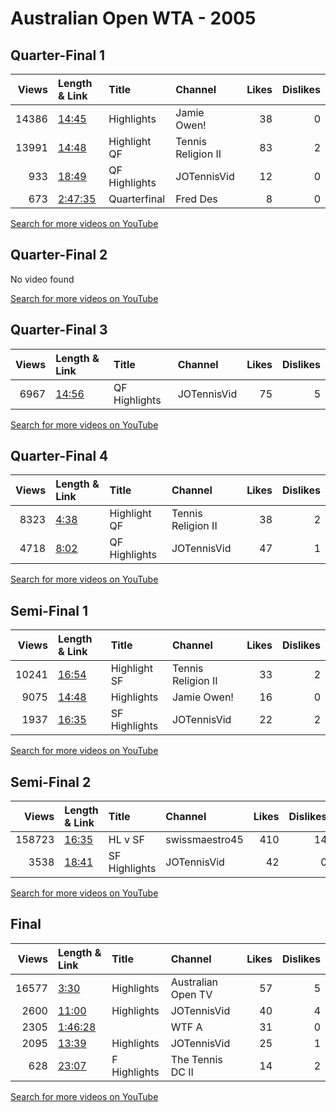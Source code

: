 
# Australian Open WTA - 2005
    
## Quarter-Final 1
|   Views | Length & Link                                          | Title          | Channel            |   Likes |   Dislikes |
|--------:|:-------------------------------------------------------|:---------------|:-------------------|--------:|-----------:|
|   14386 | [14:45](https://www.youtube.com/watch?v=MjKg-TYwFMA)   | Highlights     | Jamie Owen!        |      38 |          0 |
|   13991 | [14:48](https://www.youtube.com/watch?v=PMlgx_7JkRg)   | Highlight   QF | Tennis Religion II |      83 |          2 |
|     933 | [18:49](https://www.youtube.com/watch?v=CnI6mxdlCsk)   | QF Highlights  | JOTennisVid        |      12 |          0 |
|     673 | [2:47:35](https://www.youtube.com/watch?v=XNVKAYfsXAk) | Quarterfinal   | Fred Des           |       8 |          0 |

[Search for more videos on YouTube](https://www.youtube.com/results?search_query=%22australian+open%22+%22Davenport%22+%22Molik%22+%222005%22+%22highlights%22)     

## Quarter-Final 2
No video found

[Search for more videos on YouTube](https://www.youtube.com/results?search_query=%22australian+open%22+%22Dechy%22+%22Schnyder%22+%222005%22+%22highlights%22)     

## Quarter-Final 3
|   Views | Length & Link                                        | Title         | Channel     |   Likes |   Dislikes |
|--------:|:-----------------------------------------------------|:--------------|:------------|--------:|-----------:|
|    6967 | [14:56](https://www.youtube.com/watch?v=0JP0B3CEKH8) | QF Highlights | JOTennisVid |      75 |          5 |

[Search for more videos on YouTube](https://www.youtube.com/results?search_query=%22australian+open%22+%22Sharapova%22+%22Kuznetsova%22+%222005%22+%22highlights%22)     

## Quarter-Final 4
|   Views | Length & Link                                       | Title          | Channel            |   Likes |   Dislikes |
|--------:|:----------------------------------------------------|:---------------|:-------------------|--------:|-----------:|
|    8323 | [4:38](https://www.youtube.com/watch?v=y5ys6MUY64E) | Highlight   QF | Tennis Religion II |      38 |          2 |
|    4718 | [8:02](https://www.youtube.com/watch?v=cI52P83z4d8) | QF Highlights  | JOTennisVid        |      47 |          1 |

[Search for more videos on YouTube](https://www.youtube.com/results?search_query=%22australian+open%22+%22Williams%22+%22Mauresmo%22+%222005%22+%22highlights%22)     

## Semi-Final 1
|   Views | Length & Link                                        | Title          | Channel            |   Likes |   Dislikes |
|--------:|:-----------------------------------------------------|:---------------|:-------------------|--------:|-----------:|
|   10241 | [16:54](https://www.youtube.com/watch?v=FUXEhm2z3XM) | Highlight   SF | Tennis Religion II |      33 |          2 |
|    9075 | [14:48](https://www.youtube.com/watch?v=vQ_NKsT_NXs) | Highlights     | Jamie Owen!        |      16 |          0 |
|    1937 | [16:35](https://www.youtube.com/watch?v=XiHMZhWJwNc) | SF Highlights  | JOTennisVid        |      22 |          2 |

[Search for more videos on YouTube](https://www.youtube.com/results?search_query=%22australian+open%22+%22Davenport%22+%22Dechy%22+%222005%22+%22highlights%22)     

## Semi-Final 2
|   Views | Length & Link                                        | Title         | Channel        |   Likes |   Dislikes |
|--------:|:-----------------------------------------------------|:--------------|:---------------|--------:|-----------:|
|  158723 | [16:35](https://www.youtube.com/watch?v=afrzmPxXUEA) | HL   v     SF | swissmaestro45 |     410 |         14 |
|    3538 | [18:41](https://www.youtube.com/watch?v=yRejdR8S870) | SF Highlights | JOTennisVid    |      42 |          0 |

[Search for more videos on YouTube](https://www.youtube.com/results?search_query=%22australian+open%22+%22Williams%22+%22Sharapova%22+%222005%22+%22highlights%22)     

## Final
|   Views | Length & Link                                          | Title        | Channel            |   Likes |   Dislikes |
|--------:|:-------------------------------------------------------|:-------------|:-------------------|--------:|-----------:|
|   16577 | [3:30](https://www.youtube.com/watch?v=CPqx8yPwJdA)    | Highlights   | Australian Open TV |      57 |          5 |
|    2600 | [11:00](https://www.youtube.com/watch?v=ybvNU_nf60c)   | Highlights   | JOTennisVid        |      40 |          4 |
|    2305 | [1:46:28](https://www.youtube.com/watch?v=e0ZYe_4KOAA) |              | WTF A              |      31 |          0 |
|    2095 | [13:39](https://www.youtube.com/watch?v=qmgr6ZQvHAk)   | Highlights   | JOTennisVid        |      25 |          1 |
|     628 | [23:07](https://www.youtube.com/watch?v=3WDsWUysTNI)   | F Highlights | The Tennis DC II   |      14 |          2 |

[Search for more videos on YouTube](https://www.youtube.com/results?search_query=%22australian+open%22+%22Williams%22+%22Davenport%22+%222005%22+%22highlights%22)     
